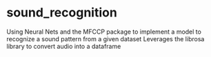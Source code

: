 # sound_recognition
Using Neural Nets and the MFCCP package to implement a model to recognize a sound pattern from a given dataset
Leverages the librosa library to convert audio into a dataframe
